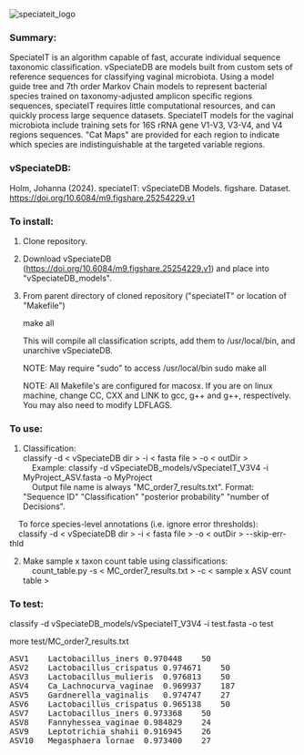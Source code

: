 ![speciateit_logo](https://user-images.githubusercontent.com/17168205/40029457-bf249c04-57b2-11e8-9d2e-85e4ea6f3d0c.png)

### Summary:
SpeciateIT is an algorithm capable of fast, accurate individual sequence taxonomic classification. vSpeciateDB are models built from custom sets of reference sequences for classifying vaginal microbiota. Using a model guide tree and 7th order Markov Chain models to represent bacterial species trained on taxonomy-adjusted amplicon specific regions sequences, speciateIT requires little computational resources, and can quickly process large sequence datasets. SpeciateIT models for the vaginal microbiota include training sets for 16S rRNA gene V1-V3, V3-V4, and V4 regions sequences. "Cat Maps" are provided for each region to indicate which species are indistinguishable at the targeted variable regions.

### vSpeciateDB:
Holm, Johanna (2024). speciateIT: vSpeciateDB Models. figshare. Dataset. https://doi.org/10.6084/m9.figshare.25254229.v1

### To install:
1. Clone repository.
2. Download vSpeciateDB (https://doi.org/10.6084/m9.figshare.25254229.v1) and place into "vSpeciateDB_models". 
3. From parent directory of cloned repository ("speciateIT" or location of "Makefile")
   
   make all
   
   This will compile all classification scripts, add them to /usr/local/bin, and unarchive vSpeciateDB.

   NOTE: May require "sudo" to access /usr/local/bin
   sudo make all

   NOTE: All Makefile's are configured for macosx. If you are on linux machine,
   change CC, CXX and LINK to gcc, g++ and g++, respectively. You may also need to
   modify LDFLAGS.

### To use: 

1. Classification:  
   classify -d < vSpeciateDB dir > -i < fasta file > -o < outDir >  
&nbsp;&nbsp;&nbsp;&nbsp;Example: classify -d vSpeciateDB_models/vSpeciateIT_V3V4 -i MyProject_ASV.fasta -o MyProject   
&nbsp;&nbsp;&nbsp;&nbsp;Output file name is always "MC_order7_results.txt". Format: "Sequence ID" "Classification" "posterior probability" "number of Decisions".  

&nbsp;&nbsp;&nbsp;&nbsp;To force species-level annotations (i.e. ignore error thresholds):   
&nbsp;&nbsp;&nbsp;&nbsp;classify -d < vSpeciateDB dir > -i < fasta file > -o < outDir > --skip-err-thld

2. Make sample x taxon count table using classifications:   
&nbsp;&nbsp;&nbsp;&nbsp;count_table.py -s < MC_order7_results.txt > -c < sample x ASV count table >

### To test:

classify -d vSpeciateDB_models/vSpeciateIT_V3V4 -i test.fasta -o test

more test/MC_order7_results.txt
<pre>
ASV1	Lactobacillus_iners	0.970448	50  
ASV2	Lactobacillus_crispatus	0.974671	50  
ASV3	Lactobacillus_mulieris	0.976813	50  
ASV4	Ca_Lachnocurva_vaginae	0.969937	187  
ASV5	Gardnerella_vaginalis	0.974747	27  
ASV6	Lactobacillus_crispatus	0.965138	50  
ASV7	Lactobacillus_iners	0.973368	50  
ASV8	Fannyhessea_vaginae	0.984829	24  
ASV9	Leptotrichia_shahii	0.916945	26  
ASV10	Megasphaera_lornae	0.973400	27  
</pre>
